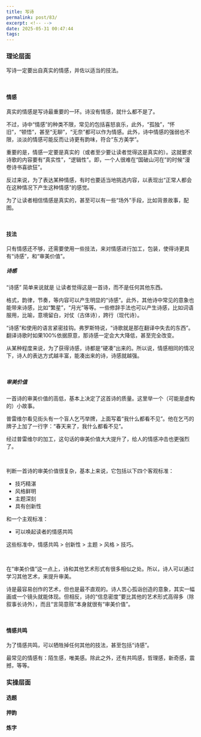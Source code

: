 ```yaml
---
title: 写诗
permalink: post/83/
excerpt: <!-- -->
date: 2025-05-31 00:47:44
tags:
---
```


### 理论层面

写诗一定要出自真实的情感，并佐以适当的技法。

<br>

#### 情感

真实的情感是写诗最重要的一环。诗没有情感，就什么都不是了。

不过，诗中“情感”的种类不限，常见的包括喜怒哀乐，此外，“孤独”，“怀旧”，“顿悟”，甚至“无聊”，“无奈”都可以作为情感。此外，诗中情感的强弱也不限，淡淡的情感可能反而让诗更有韵味，符合“东方美学”。

重要的是，情感一定要是真实的（或者至少要让读者觉得这是真实的）。这就要求诗歌的内容要有“真实性”，“逻辑性”。即，一个人很难在“国破山河在”的时候“漫卷诗书喜欲狂”。

反过来说，为了表达某种情感，有时也要适当地挑选内容，以表现出“正常人都会在这种情况下产生这种情感”的感觉。

为了让读者相信情感是真实的，甚至可以有一些“场外”手段，比如背景故事，配图。

<br>

#### 技法

只有情感还不够，还需要使用一些技法，来对情感进行加工，包装，使得诗更具有“诗感”，和“审美价值”。

##### 诗感

“诗感” 简单来说就是 让读者觉得这是一首诗，而不是任何其他东西。

格式，韵律，节奏，等内容可以产生明显的“诗感”。此外，其他诗中常见的意象也能带来诗感，比如“繁星”，“月光”等等。一些修辞手法也可以产生诗感，比如词语服用，比喻，意境留白，对仗（古体诗），跨行（现代诗）。

“诗感”和使用的语言紧密挂钩。弗罗斯特说，“诗歌就是那在翻译中失去的东西”。翻译诗歌时如果100%依据原意，那诗感一定会大大降低，甚至完全改变。

从某种程度来说，为了获得诗感，诗都是“硬凑”出来的。所以说，情感相同的情况下，诗人的表达方式越丰富，能凑出来的诗，诗感就越强。

<br>

##### 审美价值

一首诗的审美价值的高低，基本上决定了这首诗的质量。这里举一个（可能是虚构的）小故事。

普雷维尔看见街头有一个盲人乞丐举牌，上面写着“我什么都看不见”。他在乞丐的牌子上加了一行字：“春天来了，我什么都看不见”。

经过普雷维尔的加工，这句话的审美价值大大提升了，给人的情感冲击也更强烈了。

<br>

判断一首诗的审美价值很复杂，基本上来说，它包括以下四个客观标准：

- 技巧精湛
- 风格鲜明
- 主题深刻
- 具有创新性

和一个主观标准：

- 可以唤起读者的情感共鸣

这些标准中，情感共鸣 > 创新性 > 主题 > 风格 > 技巧。

<br>

在“审美价值”这一点上，诗和其他艺术形式有很多相似之处。所以，诗人可以通过学习其他艺术，来提升审美。

诗是最容易创作的艺术，但也是最不直观的。诗人苦心孤诣创造的意象，其实一幅画或一个镜头就能体现。但相反，诗的“信息密度”要比其他的艺术形式高得多（除叙事长诗外），而且“言简意赅”本身就很有“审美价值”。

<br>

#### 情感共鸣

为了情感共鸣，可以牺牲掉任何其他的技法，甚至包括“诗感”。

最常见的情感有：陌生感，唯美感。除此之外，还有共鸣感，哲理感，新奇感，震撼，等等。

### 实操层面

#### 选题

#### 押韵

#### 炼字
